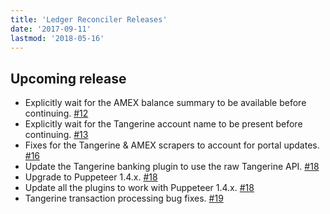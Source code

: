 ```yaml
---
title: 'Ledger Reconciler Releases'
date: '2017-09-11'
lastmod: '2018-05-16'
---
```


## Upcoming release

- Explicitly wait for the AMEX balance summary to be available before continuing. [#12](https://github.com/marvinpinto/ledger-reconciler/pull/12)
- Explicitly wait for the Tangerine account name to be present before continuing. [#13](https://github.com/marvinpinto/ledger-reconciler/pull/13)
- Fixes for the Tangerine & AMEX scrapers to account for portal updates. [#16](https://github.com/marvinpinto/ledger-reconciler/pull/16)
- Update the Tangerine banking plugin to use the raw Tangerine API. [#18](https://github.com/marvinpinto/ledger-reconciler/pull/18)
- Upgrade to Puppeteer 1.4.x. [#18](https://github.com/marvinpinto/ledger-reconciler/pull/18)
- Update all the plugins to work with Puppeteer 1.4.x. [#18](https://github.com/marvinpinto/ledger-reconciler/pull/18)
- Tangerine transaction processing bug fixes. [#19](https://github.com/marvinpinto/ledger-reconciler/pull/19)

